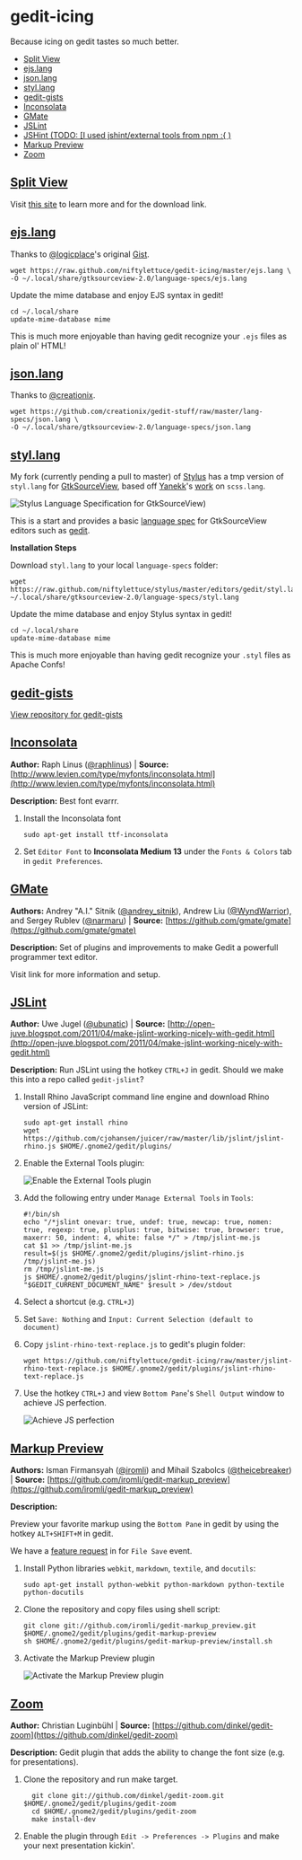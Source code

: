 # gedit-icing

 Because icing on gedit tastes so much better.
 
 * <a href="#split-view">Split View</a>
 * <a href="#ejs.lang">ejs.lang</a>
 * <a href="#json.lang">json.lang</a>
 * <a href="#styl.lang">styl.lang</a>
 * <a href="#gedit-gists">gedit-gists</a>
 * <a href="#Inconsolata">Inconsolata</a>
 * <a href="#GMate">GMate</a>
 * <a href="#JSLint">JSLint</a>
 * <a href="#JSHint">JSHint (TODO: [I used jshint/external tools from npm :{ )</a>
 * <a href="#Markup%20Preview">Markup Preview</a>
 * <a href="#Zoom">Zoom</a>
 
## <a name="split-view" href="#split-view">Split View</a>

Visit [this site](http://eldapo.lembobrothers.com/2008/07/16/gedit-plugins-split-screen/) to learn more and for the download link.

## <a name="ejs.lang" href="#ejs.lang">ejs.lang</a>

Thanks to [@logicplace](https://github.com/logicplace)'s original [Gist](https://gist.github.com/949556).

    wget https://raw.github.com/niftylettuce/gedit-icing/master/ejs.lang \
    -O ~/.local/share/gtksourceview-2.0/language-specs/ejs.lang

 Update the mime database and enjoy EJS syntax in gedit!
 
    cd ~/.local/share
    update-mime-database mime
 
 This is much more enjoyable than having gedit recognize your `.ejs` files as plain ol' HTML!

## <a name="json.lang" href="#json.lang">json.lang</a>

Thanks to [@creationix](https://github.com/creationix).

    wget https://github.com/creationix/gedit-stuff/raw/master/lang-specs/json.lang \
    -O ~/.local/share/gtksourceview-2.0/language-specs/json.lang

## <a name="styl.lang" href="#styl.lang">styl.lang</a>

 My fork (currently pending a pull to master) of [Stylus](https://github.com/LearnBoost/stylus) has a tmp version of `styl.lang` for [GtkSourceView](http://live.gnome.org/GtkSourceView), based off [Yanekk](https://github.com/yanekk)'s [work](https://github.com/gmate/gmate/blob/master/lang-specs/scss.lang) on `scss.lang`.
 
 ![Stylus Language Specification for GtkSourceView](http://i.imgur.com/uBppL.png))

 This is a start and provides a basic [language spec](http://live.gnome.org/Gedit/NewLanguage) for GtkSourceView editors such as [gedit](http://projects.gnome.org/gedit/).

 **Installation Steps**
 
 Download `styl.lang` to your local `language-specs` folder:
 
    wget https://raw.github.com/niftylettuce/stylus/master/editors/gedit/styl.lang ~/.local/share/gtksourceview-2.0/language-specs/styl.lang

 Update the mime database and enjoy Stylus syntax in gedit!
 
    cd ~/.local/share
    update-mime-database mime
 
 This is much more enjoyable than having gedit recognize your `.styl` files as Apache Confs!

## <a name="gedit-gists" href="#gedit-gists">gedit-gists</a>

[View repository for gedit-gists](http://github.com/niftylettuce/gedit-gists)

## <a name="Inconsolata" href="#Inconsolata">Inconsolata</a>

 **Author:** Raph Linus ([@raphlinus](http://twitter.com/#!/raphlinus)) |
 **Source:** [http://www.levien.com/type/myfonts/inconsolata.html](http://www.levien.com/type/myfonts/inconsolata.html)

 **Description:** Best font evarrr.

 1. Install the Inconsolata font
 
        sudo apt-get install ttf-inconsolata
    
 2. Set `Editor Font` to **Inconsolata Medium 13** under the `Fonts & Colors` tab in `gedit Preferences`.

## <a name="GMate" href="#GMate">GMate</a>

 **Authors:** Andrey "A.I." Sitnik ([@andrey_sitnik](http://twitter.com/#!/andrey_sitnik)),
 Andrew Liu ([@WyndWarrior](http://twitter.com/#!/WyndWarrior)), and Sergey Rublev ([@narmaru](http://twitter.com/#!/narmaru)) |
 **Source:** [https://github.com/gmate/gmate](https://github.com/gmate/gmate)
 
 **Description:** Set of plugins and improvements to make Gedit a powerfull programmer text editor.
 
 Visit link for more information and setup.

## <a name="JSLint" href="#JSLint">JSLint</a>

 **Author:** Uwe Jugel ([@ubunatic](http://twitter.com/#!/ubunatic)) |
 **Source:** [http://open-juve.blogspot.com/2011/04/make-jslint-working-nicely-with-gedit.html](http://open-juve.blogspot.com/2011/04/make-jslint-working-nicely-with-gedit.html)

 **Description:** Run JSLint using the hotkey `CTRL+J` in gedit.  Should we make this into a repo called `gedit-jslint`?

 1. Install Rhino JavaScript command line engine and download Rhino version of JSLint:

        sudo apt-get install rhino
        wget https://github.com/cjohansen/juicer/raw/master/lib/jslint/jslint-rhino.js $HOME/.gnome2/gedit/plugins/

 2. Enable the External Tools plugin:
 
    ![Enable the External Tools plugin](http://i.imgur.com/HuOOy.png)
    
 3. Add the following entry under `Manage External Tools` in `Tools`:
 
        #!/bin/sh
        echo "/*jslint onevar: true, undef: true, newcap: true, nomen: true, regexp: true, plusplus: true, bitwise: true, browser: true, maxerr: 50, indent: 4, white: false */" > /tmp/jslint-me.js
        cat $1 >> /tmp/jslint-me.js
        result=$(js $HOME/.gnome2/gedit/plugins/jslint-rhino.js /tmp/jslint-me.js)
        rm /tmp/jslint-me.js
        js $HOME/.gnome2/gedit/plugins/jslint-rhino-text-replace.js "$GEDIT_CURRENT_DOCUMENT_NAME" $result > /dev/stdout

 4. Select a shortcut (e.g. `CTRL+J`)
  
 5. Set `Save: Nothing` and `Input: Current Selection (default to document)`
  
 6. Copy `jslint-rhino-text-replace.js` to gedit's plugin folder:
 
        wget https://github.com/niftylettuce/gedit-icing/raw/master/jslint-rhino-text-replace.js $HOME/.gnome2/gedit/plugins/jslint-rhino-text-replace.js

 7. Use the hotkey `CTRL+J` and view `Bottom Pane`'s `Shell Output` window to achieve JS perfection.
 
    ![Achieve JS perfection](http://1.bp.blogspot.com/-aMOhOhPAFbA/TZca6h19kkI/AAAAAAAAAKs/coFncF__INA/s1600/gedit-jslint.png)

## <a name="Markup%20Preview" href="#Markup%20Preview">Markup Preview</a>

 **Authors:** Isman Firmansyah ([@iromli](http://twitter.com/#!/iromli))
 and Mihail Szabolcs ([@theicebreaker](http://twitter.com/#!/theicebreaker)) |
 **Source:** [https://github.com/iromli/gedit-markup_preview](https://github.com/iromli/gedit-markup_preview)
 
 **Description:**
 
 Preview your favorite markup using the `Bottom Pane` in gedit by using the hotkey `ALT+SHIFT+M` in gedit.
 
 We have a [feature request](https://github.com/iromli/gedit-markup_preview/issues/2) in for `File Save` event.

 1. Install Python libraries `webkit`, `markdown`, `textile`, and `docutils`:
 
        sudo apt-get install python-webkit python-markdown python-textile python-docutils
        
 2. Clone the repository and copy files using shell script:
 
        git clone git://github.com/iromli/gedit-markup_preview.git $HOME/.gnome2/gedit/plugins/gedit-markup-preview
        sh $HOME/.gnome2/gedit/plugins/gedit-markup-preview/install.sh

 3. Activate the Markup Preview plugin 

    ![Activate the Markup Preview plugin](http://i.imgur.com/zMAbr.png)
    
## <a name="Zoom" href="#Zoom">Zoom</a>

 **Author:** Christian Luginb&uuml;hl | **Source:** [https://github.com/dinkel/gedit-zoom](https://github.com/dinkel/gedit-zoom)
  
 **Description:** Gedit plugin that adds the ability to change the font size (e.g. for presentations).
  
 1. Clone the repository and run make target.
  
          git clone git://github.com/dinkel/gedit-zoom.git $HOME/.gnome2/gedit/plugins/gedit-zoom
          cd $HOME/.gnome2/gedit/plugins/gedit-zoom
          make install-dev
      
 2. Enable the plugin through `Edit -> Preferences -> Plugins` and make your next presentation kickin'.
